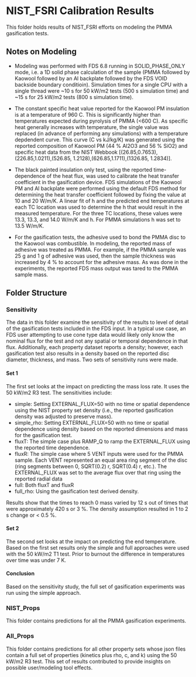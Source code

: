 # NIST_FSRI Calibration Results

This folder holds results of NIST_FSRI efforts on modeling the PMMA gasification tests.

## Notes on Modeling

* Modeling was performed with FDS 6.8 running in SOLID_PHASE_ONLY mode, i.e. a 1D solid phase calculation of the sample (PMMA followed by Kaowool followed by an Al backplate followed by the FDS VOID backside boundary conditioin). Simulation times for a single CPU with a single thread were ~10 s for 50 kW/m2 tests (500 s simulation time) and ~15 s for 25 kW/m2 tests (800 s simulation time).

* The constant specific heat value reported for the Kaowool PM insulation is at a temperature of 960 C. This is significantly higher than temperatures expected during pyrolysis of PMMA (<600 C). As specific heat generally increases with temperature, the single value was replaced (in advance of performing any simulations) with a temperature depdendent curve. This curve (C vs kJ/kg/K) was generated using the reported composition of Kaowool PM (44 % Al2O3 and 56 % SiO2) and specific heat data from the NIST Webbook [(26.85,0.7653),(226.85,1.0211),(526.85, 1.2128),(626.85,1.1711),(1326.85, 1.2834)].

* The black painted insulation only test, using the reported time-dependence of the heat flux, was used to calibrate the heat transfer coefficient in the gasification device. FDS simulations of the Kaowool PM and Al backplate were performed using the default FDS method for determining the heat transfer coefficient followed by fixing the value at 10 and 20 W/m/K. A linear fit of h and the predicted end temperatures at each TC location was used to determine the h that would result in the measured temperature. For the three TC locations, these values were 13.3, 13.3, and 14.0 W/m/K and h. For PMMA simulations h was set to 13.5 W/m/K.

* For the gasification tests, the adhesive used to bond the PMMA disc to the Kaowool was combustible. In modeling, the reported mass of adhesive was treated as PMMA. For example,  if the PMMA sample was 25 g and 1 g of adhesive was used, then the sample thickness was increased by 4 % to account for the adhesive mass. As was done in the experiments, the reported FDS mass output was tared to the PMMA sample mass.

## Folder Structure

### Sensitivity

The data in this folder examine the sensitivity of the results to level of detail of the gasification tests included in the FDS input. In a typical use case, an FDS user attempting to use cone type data would likely only know the nominal flux for the test and not any spatial or temporal dependence in that flux. Additionally, each property dataset reports a density; however, each gasification test also results in a density based on the reported disc diameter, thickness, and mass. Two sets of sensitivity runs were made.

#### Set 1

The first set looks at the impact on predicting the mass loss rate. It uses the 50 kW/m2 R3 test. The sensitivities include:

* simple: Setting EXTERNAL_FLUX=50 with no time or spatial dependence using the NIST property set density (i.e., the reported gasification density was adjusted to preserve mass).
* simple_rho: Setting EXTERNAL_FLUX=50 with no time or spatial dependence using density based on the reported dimensions and mass for the gasification test.
* fluxT: The simple case plus RAMP_Q to ramp the EXTERNAL_FLUX using the reported time dependence.
* fluxR: The simple case where 5 VENT inputs were used for the PMMA sample. Each VENT represented an equal area ring segment of the disc (ring segments between 0, SQRT(0.2) r, SQRT(0.4) r, etc.). The EXTERNAL_FLUX was set to the average flux over that ring using the reported radial data
* full: Both fluxT and fluxR
* full_rho: Using the gasification test derived density.

Results show that the times to reach 0 mass varied by 12 s out of times that were approximately 420 s or 3 %. The density assumption resulted in 1 to 2 s change or < 0.5 %.

#### Set 2

The second set looks at the impact on predicting the end temperature. Based on the first set results only the simple and full approaches were used with the 50 kW/m2 T1 test. Prior to burnout the difference in temperatures over time was under 7 K.

#### Conclusion

Based on the sensitivity study, the full set of gasification experiments was run using the simple approach.

### NIST_Props

This folder contains predictions for all the PMMA gasification experiments.

### All_Props

This folder contains predictions for all other property sets whose json files contain a full set of properties (kinetics plus rho, c, and k) using the 50 kW/m2 R3 test. This set of results contributed to provide insights on possible user/modeling tool effects.